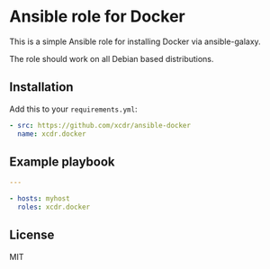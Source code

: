 # Ansible role for Docker

This is a simple Ansible role for installing Docker via ansible-galaxy.

The role should work on all Debian based distributions.

## Installation

Add this to your `requirements.yml`:

```yml
- src: https://github.com/xcdr/ansible-docker
  name: xcdr.docker
```

## Example playbook

```yaml
---

- hosts: myhost
  roles: xcdr.docker
```

## License

MIT
